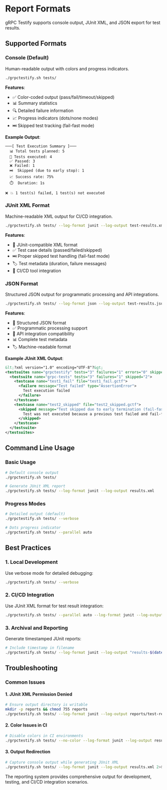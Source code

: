 # Report Formats

gRPC Testify supports console output, JUnit XML, and JSON export for test results.

## Supported Formats

### Console (Default)
Human-readable output with colors and progress indicators.

```bash
./grpctestify.sh tests/
```

**Features**:
- ✅ Color-coded output (pass/fail/timeout/skipped)
- 📊 Summary statistics
- 🔍 Detailed failure information
- 📈 Progress indicators (dots/none modes)
- ⏭️ Skipped test tracking (fail-fast mode)

**Example Output**:
```
───[ Test Execution Summary ]───
  📊 Total tests planned: 5
  🏃 Tests executed: 4
  ✅ Passed: 3
  ❌ Failed: 1
  ⏭️  Skipped (due to early stop): 1
  📈 Success rate: 75%
  ⏱️  Duration: 1s

❌ 💥 1 test(s) failed, 1 test(s) not executed
```

### JUnit XML Format
Machine-readable XML output for CI/CD integration.

```bash
./grpctestify.sh tests/ --log-format junit --log-output test-results.xml
```

**Features**:
- 📄 JUnit-compatible XML format
- ✅ Test case details (passed/failed/skipped)
- ⏭️ Proper skipped test handling (fail-fast mode)
- 🏷️ Test metadata (duration, failure messages)
- 🔗 CI/CD tool integration

### JSON Format
Structured JSON output for programmatic processing and API integrations.

```bash
./grpctestify.sh tests/ --log-format json --log-output test-results.json
```

**Features**:
- 📄 Structured JSON format
- ✅ Programmatic processing support
- 🔗 API integration compatibility
- 📊 Complete test metadata
- 🏷️ Machine-readable format

**Example JUnit XML Output**:
```xml
&lt;?xml version="1.0" encoding="UTF-8"?&gt;
<testsuites name="grpctestify" tests="3" failures="1" errors="0" skipped="2">
  <testsuite name="grpc-tests" tests="3" failures="1" skipped="2">
    <testcase name="test1_fail" file="test1_fail.gctf">
      <failure message="Test failed" type="AssertionError">
        Test execution failed
      </failure>
    </testcase>
    <testcase name="test2_skipped" file="test2_skipped.gctf">
      <skipped message="Test skipped due to early termination (fail-fast mode)" type="Skipped">
        Test was not executed because a previous test failed and fail-fast mode is enabled
      </skipped>
    </testcase>
  </testsuite>
</testsuites>
```

## Command Line Usage

### Basic Usage
```bash
# Default console output
./grpctestify.sh tests/

# Generate JUnit XML report
./grpctestify.sh tests/ --log-format junit --log-output results.xml
```

### Progress Modes
```bash
# Detailed output (default)
./grpctestify.sh tests/ --verbose

# Dots progress indicator
./grpctestify.sh tests/ --parallel auto
```

## Best Practices

### 1. **Local Development**
Use verbose mode for detailed debugging:
```bash
./grpctestify.sh tests/ --verbose
```

### 2. **CI/CD Integration**
Use JUnit XML format for test result integration:
```bash
./grpctestify.sh tests/ --parallel auto --log-format junit --log-output test-results.xml
```

### 3. **Archival and Reporting**
Generate timestamped JUnit reports:
```bash
# Include timestamp in filename
./grpctestify.sh tests/ --log-format junit --log-output "results-$(date +%Y%m%d-%H%M%S).xml"
```

## Troubleshooting

### Common Issues

#### 1. **JUnit XML Permission Denied**
```bash
# Ensure output directory is writable
mkdir -p reports && chmod 755 reports
./grpctestify.sh tests/ --log-format junit --log-output reports/test-results.xml
```

#### 2. **Color Issues in CI**
```bash
# Disable colors in CI environments
./grpctestify.sh tests/ --no-color --log-format junit --log-output results.xml
```

#### 3. **Output Redirection**
```bash
# Capture console output while generating JUnit XML
./grpctestify.sh tests/ --log-format junit --log-output results.xml 2>&1 | tee console.log
```

The reporting system provides comprehensive output for development, testing, and CI/CD integration scenarios.